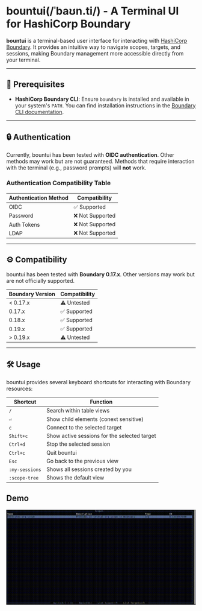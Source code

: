 # bountui(/ˈbaʊn.ti/) - A Terminal UI for HashiCorp Boundary

**bountui** is a terminal-based user interface for interacting
with [HashiCorp Boundary](https://www.hashicorp.com/products/boundary). It provides an intuitive way to navigate scopes,
targets, and sessions, making Boundary management more accessible directly from your terminal.


---

## 🚀 Prerequisites

- **HashiCorp Boundary CLI**: Ensure `boundary` is installed and available in your system's `PATH`. You can find
  installation instructions in the [Boundary CLI documentation](https://developer.hashicorp.com/boundary/docs/cli).

---

## 🔒 Authentication

Currently, bountui has been tested with **OIDC authentication**. Other methods may work but are not guaranteed. Methods
that require interaction with the terminal (e.g., password prompts) will **not** work.

### Authentication Compatibility Table

| Authentication Method | Compatibility   |
|-----------------------|-----------------|
| OIDC                  | ✅ Supported     |
| Password              | ❌ Not Supported |
| Auth Tokens           | ❌ Not Supported |
| LDAP                  | ❌ Not Supported |

---

## ⚙️ Compatibility

bountui has been tested with **Boundary 0.17.x**. Other versions may work but are not officially supported.

| Boundary Version | Compatibility |
|------------------|---------------|
| < 0.17.x         | ⚠️ Untested   |
| 0.17.x           | ✅ Supported   |
| 0.18.x           | ✅ Supported   |
| 0.19.x           | ✅ Supported   |
| \> 0.19.x        | ⚠️ Untested   |

---

## 🛠️ Usage

bountui provides several keyboard shortcuts for interacting with Boundary resources:

| Shortcut       | Function                                     |
|----------------|----------------------------------------------|
| `/`            | Search within table views                    |
| `⏎`            | Show child elements (conext sensitive)       |
| `c`            | Connect to the selected target               |
| `Shift+c`      | Show active sessions for the selected target |
| `Ctrl+d`       | Stop the selected session                    |
| `Ctrl+c`       | Quit bountui                                 |
| `Esc`          | Go back to the previous view                 |
| `:my-sessions` | Shows all sessions created by you            |
| `:scope-tree`  | Shows the default view                       |            

## Demo

![bountui gif](./images/bountui.gif)